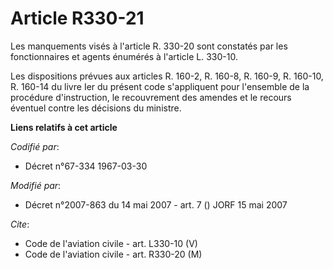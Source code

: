 # Article R330-21

Les manquements visés à l'article R. 330-20 sont constatés par les fonctionnaires et agents énumérés à l'article L. 330-10.

Les dispositions prévues aux articles R. 160-2, R. 160-8, R. 160-9, R. 160-10, R. 160-14 du livre Ier du présent code
s'appliquent pour l'ensemble de la procédure d'instruction, le recouvrement des amendes et le recours éventuel contre les
décisions du ministre.

**Liens relatifs à cet article**

_Codifié par_:

  - Décret n°67-334 1967-03-30

_Modifié par_:

  - Décret n°2007-863 du 14 mai 2007 - art. 7 () JORF 15 mai 2007

_Cite_:

  - Code de l'aviation civile - art. L330-10 (V)
  - Code de l'aviation civile - art. R330-20 (M)

